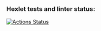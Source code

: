 ### Hexlet tests and linter status:
[![Actions Status](https://github.com/AnastasiaTimoshe/python-project-49/workflows/hexlet-check/badge.svg)](https://github.com/AnastasiaTimoshe/python-project-49/actions)